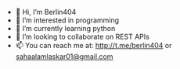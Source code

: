 - 👋 Hi, I’m Berlin404
- 👀 I’m interested in programming
- 🌱 I’m currently learning python
- 💞️ I’m looking to collaborate on REST APIs
- 📫 You can reach me at: http://t.me/berlin404 or sahaalamlaskar01@gmail.com

<!---
berlin404-TG/berlin404-TG is a ✨ special ✨ repository because its `README.md` (this file) appears on your GitHub profile.
You can click the Preview link to take a look at your changes.
--->
